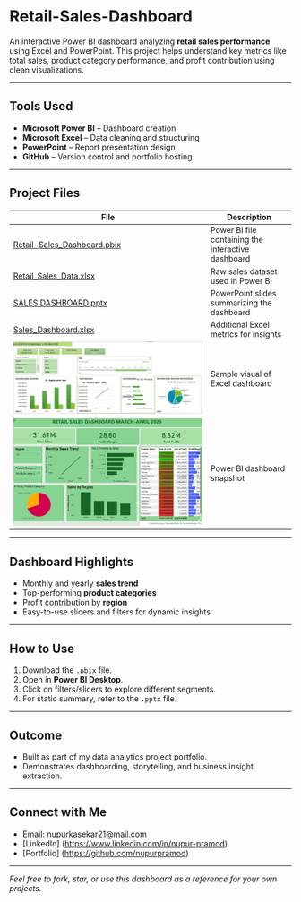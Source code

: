 # Retail-Sales-Dashboard
An interactive Power BI dashboard analyzing **retail sales performance** using Excel and PowerPoint. This project helps understand key metrics like total sales, product category performance, and profit contribution using clean visualizations.

---

##  Tools Used

- **Microsoft Power BI** – Dashboard creation
- **Microsoft Excel** – Data cleaning and structuring
- **PowerPoint** – Report presentation design
- **GitHub** – Version control and portfolio hosting

---

## Project Files

| File | Description |
|------|-------------|
| [Retail-Sales_Dashboard.pbix](https://github.com/nupurpramod/Retail-Sales-Dashboard/raw/main/Retail-Sales_Dashboard.pbix) | Power BI file containing the interactive dashboard |
| [Retail_Sales_Data.xlsx](https://github.com/nupurpramod/Retail-Sales-Dashboard/raw/main/Retail_Sales_Data.xlsx) | Raw sales dataset used in Power BI |
| [SALES DASHBOARD.pptx](https://github.com/nupurpramod/Retail-Sales-Dashboard/raw/main/SALES%20DASHBOARD.pptx) | PowerPoint slides summarizing the dashboard |
| [Sales_Dashboard.xlsx](https://github.com/nupurpramod/Retail-Sales-Dashboard/raw/main/Sales_Dashboard.xlsx) | Additional Excel metrics for insights |
| ![Excel Dashboard](https://github.com/nupurpramod/Retail-Sales-Dashboard/raw/main/excel_dashboard.png) | Sample visual of Excel dashboard |
| ![Power BI Dashboard](https://github.com/nupurpramod/Retail-Sales-Dashboard/raw/main/powerbi_dashboard.png) | Power BI dashboard snapshot |

---

##  Dashboard Highlights

- Monthly and yearly **sales trend**
- Top-performing **product categories**
- Profit contribution by **region**
- Easy-to-use slicers and filters for dynamic insights

---

##  How to Use

1. Download the `.pbix` file.
2. Open in **Power BI Desktop**.
3. Click on filters/slicers to explore different segments.
4. For static summary, refer to the `.pptx` file.

---

## Outcome

- Built as part of my data analytics project portfolio.
- Demonstrates dashboarding, storytelling, and business insight extraction.

---

## Connect with Me

-  Email: nupurkasekar21@mail.com
-  [LinkedIn] (https://www.linkedin.com/in/nupur-pramod)
-  [Portfolio] (https://github.com/nupurpramod)
---

 _Feel free to fork, star, or use this dashboard as a reference for your own projects._


